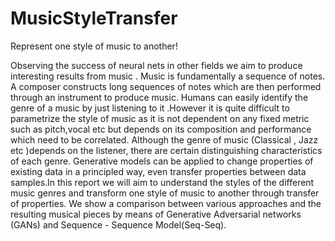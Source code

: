 # MusicStyleTransfer

Represent one style of music to another!

Observing the success of neural nets in other fields we aim to produce interesting results from music . Music is fundamentally a sequence of notes. A composer constructs long sequences of notes which are then performed through an instrument to produce music. Humans can easily identify the genre of a music by just listening to it .However it is quite difficult to parametrize the style of music as it is not dependent on any fixed metric such as pitch,vocal etc but depends on its composition and performance which need to be correlated. Although the genre of music (Classical , Jazz etc  )depends on the listener, there are certain distinguishing characteristics of each genre. Generative models can be applied to change properties of existing data in a principled way, even transfer properties between data samples.In this report we will aim to understand the styles of the different music genres and transform one style of music to another through transfer of properties. We show a comparison between various approaches and the resulting musical pieces by means of Generative Adversarial networks (GANs) and Sequence - Sequence Model(Seq-Seq).
